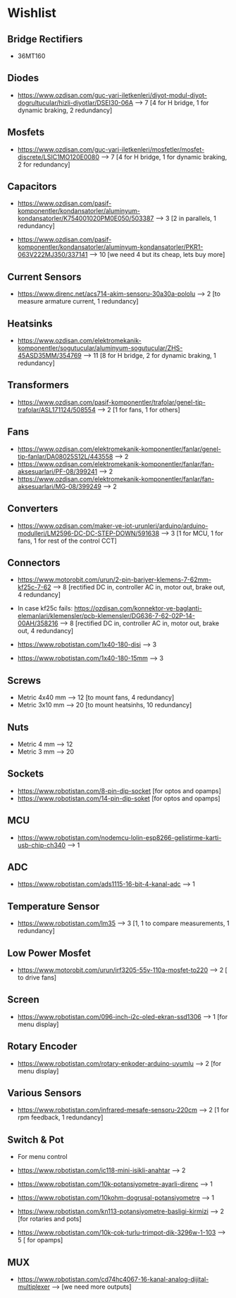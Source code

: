# Wishlist

## Bridge Rectifiers
- 36MT160 

## Diodes
- https://www.ozdisan.com/guc-yari-iletkenleri/diyot-modul-diyot-dogrultucular/hizli-diyotlar/DSEI30-06A --> 7 [4 for H bridge, 1 for dynamic braking, 2 redundancy]

## Mosfets
- https://www.ozdisan.com/guc-yari-iletkenleri/mosfetler/mosfet-discrete/LSIC1MO120E0080 --> 7 [4 for H bridge, 1 for dynamic braking, 2 for redundancy]

## Capacitors
- https://www.ozdisan.com/pasif-komponentler/kondansatorler/aluminyum-kondansatorler/K754001020PM0E050/503387 --> 3 [2 in parallels, 1 redundancy]

- https://www.ozdisan.com/pasif-komponentler/kondansatorler/aluminyum-kondansatorler/PKR1-063V222MJ350/337141 --> 10 [we need 4 but its cheap, lets buy more]


## Current Sensors
- https://www.direnc.net/acs714-akim-sensoru-30a30a-pololu --> 2 [to measure armature current, 1 redundancy]

## Heatsinks
- https://www.ozdisan.com/elektromekanik-komponentler/sogutucular/aluminyum-sogutucular/ZHS-45ASD35MM/354769 --> 11 [8 for H bridge, 2 for dynamic braking, 1 redundancy]

## Transformers
- https://www.ozdisan.com/pasif-komponentler/trafolar/genel-tip-trafolar/ASL171124/508554 --> 2 [1 for fans, 1 for others]

## Fans
- https://www.ozdisan.com/elektromekanik-komponentler/fanlar/genel-tip-fanlar/DA08025S12L/443558 --> 2
- https://www.ozdisan.com/elektromekanik-komponentler/fanlar/fan-aksesuarlari/PF-08/399241 --> 2
- https://www.ozdisan.com/elektromekanik-komponentler/fanlar/fan-aksesuarlari/MG-08/399249 --> 2

## Converters
- https://www.ozdisan.com/maker-ve-iot-urunleri/arduino/arduino-modulleri/LM2596-DC-DC-STEP-DOWN/591638 --> 3 [1 for MCU, 1 for fans, 1 for rest of the control CCT]

## Connectors
- https://www.motorobit.com/urun/2-pin-bariyer-klemens-7-62mm-kf25c-7-62 --> 8 [rectified DC in, controller AC in, motor out, brake out, 4 redundancy]
- In case kf25c fails:  https://ozdisan.com/konnektor-ve-baglanti-elemanlari/klemensler/pcb-klemensler/DG636-7-62-02P-14-00AH/358216 --> 8 [rectified DC in, controller AC in, motor out, brake out, 4 redundancy]

- https://www.robotistan.com/1x40-180-disi --> 3 
- https://www.robotistan.com/1x40-180-15mm --> 3

## Screws
- Metric 4x40 mm --> 12 [to mount fans, 4 redundancy]
- Metric 3x10 mm --> 20 [to mount heatsinhs, 10 redundancy]

## Nuts
- Metric 4 mm --> 12
- Metric 3 mm --> 20

## Sockets
- https://www.robotistan.com/8-pin-dip-socket [for optos and opamps]
- https://www.robotistan.com/14-pin-dip-soket [for optos and opamps]

## MCU
- https://www.robotistan.com/nodemcu-lolin-esp8266-gelistirme-karti-usb-chip-ch340 --> 1

## ADC
- https://www.robotistan.com/ads1115-16-bit-4-kanal-adc --> 1

## Temperature Sensor
- https://www.robotistan.com/lm35 --> 3 [1, 1 to compare measurements, 1 redundancy]

## Low Power Mosfet
- https://www.motorobit.com/urun/irf3205-55v-110a-mosfet-to220 --> 2 [ to drive fans]

## Screen
- https://www.robotistan.com/096-inch-i2c-oled-ekran-ssd1306 --> 1 [for menu display] 

## Rotary Encoder
- https://www.robotistan.com/rotary-enkoder-arduino-uyumlu --> 2 [for menu display] 

## Various Sensors
- https://www.robotistan.com/infrared-mesafe-sensoru-220cm --> 2 [1 for rpm feedback, 1 redundancy]

## Switch & Pot
- For menu control
- https://www.robotistan.com/ic118-mini-isikli-anahtar --> 2 
- https://www.robotistan.com/10k-potansiyometre-ayarli-direnc --> 1 
- https://www.robotistan.com/10kohm-dogrusal-potansiyometre --> 1
- https://www.robotistan.com/kn113-potansiyometre-basligi-kirmizi --> 2 [for rotaries and pots]

- https://www.robotistan.com/10k-cok-turlu-trimpot-dik-3296w-1-103 --> 5 [ for opamps]

## MUX
- https://www.robotistan.com/cd74hc4067-16-kanal-analog-dijital-multiplexer --> [we need more outputs]